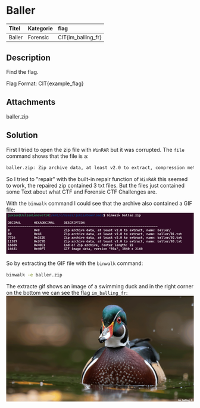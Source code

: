 # Baller

| Titel          | Kategorie | flag |
| :---        |    :----   |:--- |
| Baller | Forensic  | CIT{im_balling_fr} |

## Description
Find the flag.

Flag Format: CIT{example_flag}

## Attachments
baller.zip

## Solution
First I tried to open the zip file with `WinRAR` but it was corrupted. The `file` command shows that the file is a:
```bash
baller.zip: Zip archive data, at least v2.0 to extract, compression method=store
```

So I tried to "repair" with the built-in repair function of `WinRAR` this seemed to work, the repaired zip contained 3 txt files. But the files just contained some Text about what CTF and Forensic CTF Challenges are.

With the `binwalk` command I could see that the archive also contained a GIF file:
![Teminal Output](images/Screenshot_203.png)

So by extracting the GIF file with the `binwalk` command:
```bash
binwalk -e baller.zip
```

The extracte gif shows an image of a swimming duck and in the right corner on the bottom we can see the flag `im_balling_fr`:
![Extracted GIF](images/extracted_1745768036672.gif)